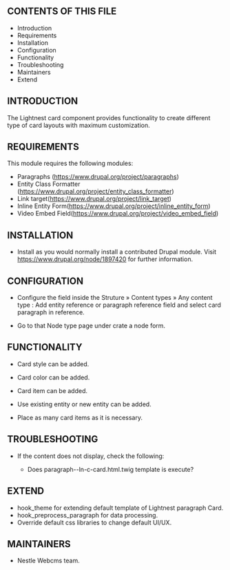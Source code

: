 CONTENTS OF THIS FILE
---------------------

 * Introduction
 * Requirements
 * Installation
 * Configuration
 * Functionality
 * Troubleshooting
 * Maintainers
 * Extend

INTRODUCTION
------------

The Lightnest card component provides functionality  to create different type of card layouts with maximum customization.


REQUIREMENTS
------------

This module requires the following modules:

* Paragraphs (https://www.drupal.org/project/paragraphs)
* Entity Class Formatter (https://www.drupal.org/project/entity_class_formatter)
* Link target(https://www.drupal.org/project/link_target)
* Inline Entity Form(https://www.drupal.org/project/inline_entity_form)
* Video Embed Field(https://www.drupal.org/project/video_embed_field)

INSTALLATION
------------

* Install as you would normally install a contributed Drupal module. Visit
   https://www.drupal.org/node/1897420 for further information.


CONFIGURATION
-------------

* Configure the field inside the Struture » Content types » Any content type : Add entity reference or paragraph reference field and select card paragraph in reference.

* Go to that Node type page under crate a node form.

FUNCTIONALITY
-------------

* Card style can be added.

* Card color can be added.

* Card item can be added.

* Use existing entity or new entity can be added.

* Place as many card items as it is necessary.

TROUBLESHOOTING
---------------

 * If the content does not display, check the following:

   - Does paragraph--ln-c-card.html.twig template is execute?

EXTEND
------

 * hook_theme for extending default template of Lightnest paragraph Card.
 * hook_preprocess_paragraph for data processing.
 * Override default css libraries to change default UI/UX.


MAINTAINERS
-----------

* Nestle Webcms team.